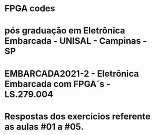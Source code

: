 # FPGA codes 
# pós graduação em Eletrônica Embarcada - UNISAL - Campinas - SP
# EMBARCADA2021-2 - Eletrônica Embarcada com FPGA´s - LS.279.004
# Respostas dos exercícios referente as aulas #01 a #05.